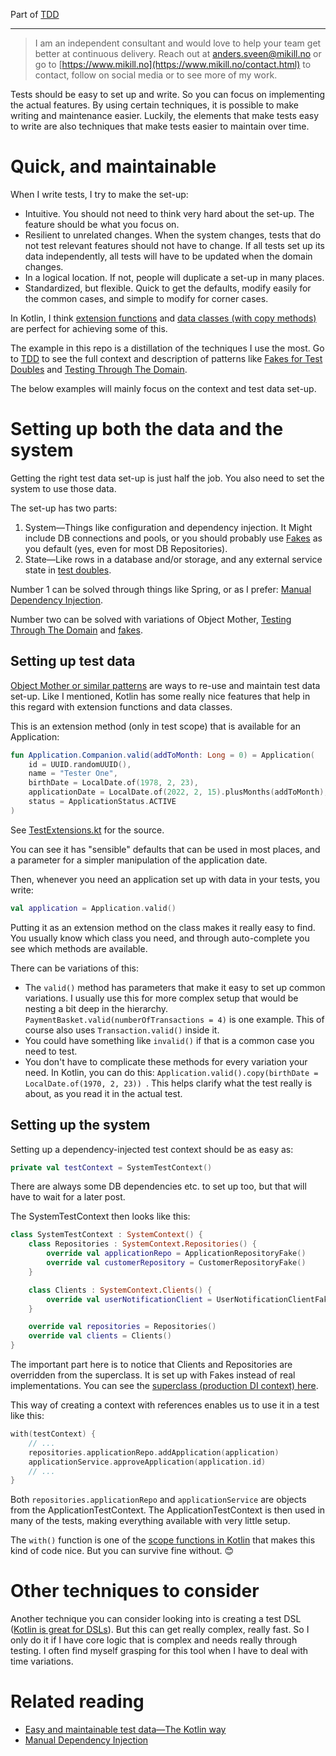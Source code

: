 Part of [TDD](tdd.md)

---

> I am an independent consultant and would love to help your team get better at continuous delivery.
> Reach out
> at [anders.sveen@mikill.no](mailto:anders.sveen@mikill.no) or go
> to [https://www.mikill.no](https://www.mikill.no/contact.html) to contact, follow on social media or to see more of
> my work.

Tests should be easy to set up and write.
So you can focus on implementing the actual features.
By using certain techniques, it is possible to make writing and maintenance easier.
Luckily,
the elements that make tests easy to write are also techniques that make tests easier to maintain over time.

# Quick, and maintainable

When I write tests, I try to make the set-up:

- Intuitive. You should not need to think very hard about the set-up. The feature should be what you focus on.
- Resilient to unrelated changes.
  When the system changes, tests that do not test relevant features should not have to
  change.
  If all tests set up its data independently, all tests will have to be updated when the domain changes.
- In a logical location. If not, people will duplicate a set-up in many places.
- Standardized, but flexible.
  Quick to get the defaults, modify easily for the common cases, and simple to modify for
  corner cases.

In Kotlin, I think [extension functions](https://kotlinlang.org/docs/extensions.html)
and [data classes (with copy methods)](https://kotlinlang.org/docs/data-classes.html) are perfect
for achieving some of this.

The example in this repo is a distillation of the techniques I use the most.
Go to [TDD](tdd.md)
to see the full context and description of patterns like [Fakes for Test Doubles](fakes.md)
and [Testing Through The Domain](tttd.md).

The below examples will mainly focus on the context and test data set-up.

# Setting up both the data and the system

Getting the right test data set-up is just half the job.
You also need to set the system to use those data.

The set-up has two parts:

1. System—Things like configuration and dependency injection.
   It Might include DB connections and pools, or you should
   probably use [Fakes](fakes.md) as you default (yes, even for most DB Repositories).
2. State—Like rows in a database and/or storage, and any external service state
   in [test doubles](https://martinfowler.com/bliki/TestDouble.html).

Number 1 can be solved through things like Spring, or as I
prefer: [Manual Dependency Injection](https://anderssv.medium.com/rolling-your-own-dependency-injection-7045f8b64403).

Number two can be solved with variations of Object Mother, [Testing Through The Domain](tttd.md) and [fakes](fakes.md).

## Setting up test data

[Object Mother or similar patterns](https://martinfowler.com/bliki/ObjectMother.html) are ways to re-use and maintain
test data set-up.
Like I mentioned,
Kotlin has some really nice features that help in this regard with extension functions and data classes.

This is an extension method (only in test scope) that is available for an Application:

```kotlin
fun Application.Companion.valid(addToMonth: Long = 0) = Application(
    id = UUID.randomUUID(),
    name = "Tester One",
    birthDate = LocalDate.of(1978, 2, 23),
    applicationDate = LocalDate.of(2022, 2, 15).plusMonths(addToMonth),
    status = ApplicationStatus.ACTIVE
)
```

See [TestExtensions.kt](../src/test/kotlin/application/TestExtensions.kt) for the source.

You can see it has "sensible" defaults that can be used in most places,
and a parameter for a simpler manipulation of the application date.

Then, whenever you need an application set up with data in your tests, you write:

```kotlin
val application = Application.valid()
```

Putting it as an extension method on the class makes it really easy to find.
You usually know which class you need, and through auto-complete you see which methods are available.

There can be variations of this:

- The ```valid()``` method has parameters that make it easy to set up common variations.
  I usually use this for more
  complex setup that would be nesting a bit deep in the hierarchy. ```PaymentBasket.valid(numberOfTransactions = 4)```
  is one example.
  This of course also uses ```Transaction.valid()``` inside it.
- You could have something like ```invalid()``` if that is a common case you need to test.
- You don't have to complicate these methods for every variation your need.
  In Kotlin, you can do
  this: ```Application.valid().copy(birthDate = LocalDate.of(1970, 2, 23)) ```.
  This helps clarify what the test really
  is about, as you read it in the actual test.

## Setting up the system

Setting up a dependency-injected test context should be as easy as:

```kotlin
private val testContext = SystemTestContext()
```

There are always some DB dependencies etc. to set up too, but that will have to wait for a later post.

The SystemTestContext then looks like this:

```kotlin
class SystemTestContext : SystemContext() {
    class Repositories : SystemContext.Repositories() {
        override val applicationRepo = ApplicationRepositoryFake()
        override val customerRepository = CustomerRepositoryFake()
    }

    class Clients : SystemContext.Clients() {
        override val userNotificationClient = UserNotificationClientFake()
    }

    override val repositories = Repositories()
    override val clients = Clients()
}
```

The important part here is to notice that Clients and Repositories are overridden from the superclass.
It is set up with Fakes instead of real implementations.
You can see the [superclass (production DI context) here](../src/main/kotlin/system/SystemContext.kt).

This way of creating a context with references enables us to use it in a test like this:

```kotlin
with(testContext) {
    // ...
    repositories.applicationRepo.addApplication(application)
    applicationService.approveApplication(application.id)
    // ...
}
```

Both ```repositories.applicationRepo``` and ```applicationService``` are objects from the ApplicationTestContext.
The ApplicationTestContext is then used in many of the tests, making everything available with very little setup.

The ```with()``` function is one of
the [scope functions in Kotlin](https://kotlinlang.org/docs/scope-functions.html#functions)
that makes this kind of code nice.
But you can survive fine without.
😊

# Other techniques to consider

Another technique you can consider looking into is creating a test
DSL ([Kotlin is great for DSLs](https://kotlinlang.org/docs/type-safe-builders.html#how-it-works)).
But this can get really complex, really fast.
So I only do it if I have core logic that is complex and needs really through testing.
I often find myself grasping for this tool when I have to deal with time variations.

# Related reading

- [Easy and maintainable test data—The Kotlin way](https://anderssv.medium.com/easy-and-maintainable-test-data-the-kotlin-way-9ecbbf53d822)
- [Manual Dependency Injection](https://anderssv.medium.com/rolling-your-own-dependency-injection-7045f8b64403)